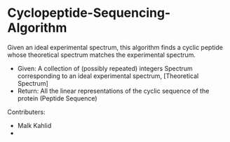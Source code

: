 # Cyclopeptide-Sequencing-Algorithm

Given an ideal experimental spectrum, this algorithm finds a cyclic peptide whose theoretical spectrum matches the experimental spectrum. 
- Given: A collection of (possibly repeated) integers Spectrum corresponding to an  ideal experimental spectrum, [Theoretical Spectrum]
- Return: All the linear representations of the cyclic sequence of the protein (Peptide Sequence)

Contributers:
- Malk Kahlid 
- 
